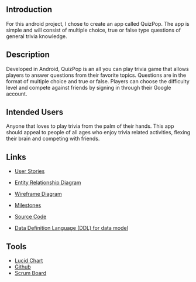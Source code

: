 ## Introduction 
For this android project, I chose to create an app called QuizPop. 
The app is simple and will consist of multiple choice, true or false type 
questions of general trivia knowledge. 

## Description 
Developed in Android, QuizPop is an all you can play trivia game 
that allows players to answer questions from their favorite topics. 
Questions are in the format of multiple choice and true or false. 
Players can choose the difficulty level and compete against friends 
by signing in through their Google account. 

## Intended Users 
Anyone that loves to play trivia from the palm of their hands. 
This app should appeal to people of all ages who enjoy trivia 
related activities, flexing their brain and competing with friends. 

## Links
+ [User Stories](docs/user-stories.md)

+ [Entity Relationship Diagram](docs/erd.md)

+ [Wireframe Diagram](docs/wireframe.md)

+ [Milestones](docs/milestones.md)

+ [Source Code](docs/sourcecode.md)

+ [Data Definition Language (DDL) for data model](docs/ddl.md)

## Tools 
+ [Lucid Chart](https://www.lucidchart.com/pages/)
+ [Github](https://github.com/bondj89/quiz-pop)
+ [Scrum Board](https://github.com/bondj89/quiz-pop/projects/1)





